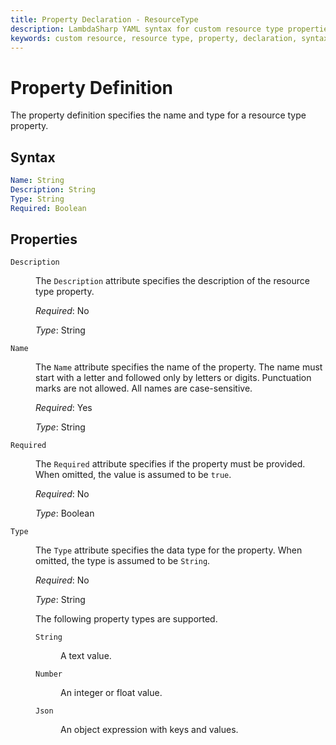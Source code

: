 ```yaml
---
title: Property Declaration - ResourceType
description: LambdaSharp YAML syntax for custom resource type properties
keywords: custom resource, resource type, property, declaration, syntax, yaml, cloudformation
---
```

# Property Definition

The property definition specifies the name and type for a resource type property.

## Syntax

```yaml
Name: String
Description: String
Type: String
Required: Boolean
```

## Properties

<dl>

<dt><code>Description</code></dt>
<dd>

The <code>Description</code> attribute specifies the description of the resource type property.

<i>Required</i>: No

<i>Type</i>: String
</dd>

<dt><code>Name</code></dt>
<dd>

The <code>Name</code> attribute specifies the name of the property. The name must start with a letter and followed only by letters or digits. Punctuation marks are not allowed. All names are case-sensitive.

<i>Required</i>: Yes

<i>Type</i>: String
</dd>

<dt><code>Required</code></dt>
<dd>

The <code>Required</code> attribute specifies if the property must be provided. When omitted, the value is assumed to be <code>true</code>.

<i>Required</i>: No

<i>Type</i>: Boolean
</dd>

<dt><code>Type</code></dt>
<dd>

The <code>Type</code> attribute specifies the data type for the property. When omitted, the type is assumed to be <code>String</code>.

<i>Required</i>: No

<i>Type</i>: String

The following property types are supported.

<dl>

<dt><code>String</code></dt>
<dd>

A text value.
</dd>

<dt><code>Number</code></dt>
<dd>

An integer or float value.
</dd>

<dt><code>Json</code></dt>
<dd>

An object expression with keys and values.
</dd>

</dl>
</dd>

</dl>